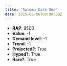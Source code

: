 ```yaml
---
title: 'Solemn Dark One'
date: 2025-08-06T00:00:00Z
---
```

- **RAP**: 9500
- **Value**: -1
- **Demand level**: -1
- **Trend**: -1
- **Projected?**: True
- **Hyped?**: True
- **Rare?**: True
